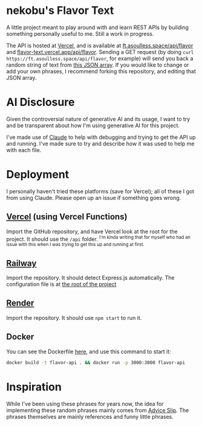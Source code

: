 # nekobu's Flavor Text

A little project meant to play around with and learn REST APIs by building something personally useful to me. Still a work in progress.

The API is hosted at [Vercel](https://vercel.com), and is available at [ft.asoulless.space/api/flavor](https://ft.asoulless.space/api/flavor) and [flavor-text.vercel.app/api/flavor](https://flavor-text.vercel.app/api/flavor). Sending a GET request (by doing `curl https://ft.asoulless.space/api/flavor`, for example) will send you back a random string of text from [this JSON array](./data/text.json). If you would like to change or add your own phrases, I recommend forking this repository, and editing that JSON array.

# AI Disclosure
Given the controversial nature of generative AI and its usage, I want to try and be transparent about how I'm using generative AI for this project.

I've made use of [Claude](https://claude.ai) to help with debugging and trying to get the API up and running. I've made sure to try and describe how it was used to help me with each file.

# Deployment
I personally haven't tried these platforms (save for Vercel); all of these I got from using Claude. Please open up an issue if something goes wrong.

## [Vercel](https://vercel.com) (using Vercel Functions)
Import the GitHub repository, and have Vercel look at the root for the project. It should use the `/api` folder.
<sup>I'm kinda writing that for myself who had an issue with this when I was trying to get this up and running at first.</sup>

## [Railway](https://railway.com/)
Import the repository. It should detect Express.js automatically. The configuration file is at [the root of the project](./railway.toml)

## [Render](https://render.com/)
Import the repository. It should use `npm start` to run it.

## Docker
You can see the Dockerfile [here](./dockerfile), and use this command to start it:
```bash
docker build -t flavor-api . && docker run -p 3000:3000 flavor-api
```

# Inspiration
While I've been using these phrases for years now, the idea for implementing these random phrases mainly comes from [Advice Slip](https://adviceslip.com/). The phrases themselves are mainly references and funny little phrases.
